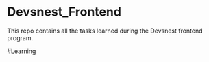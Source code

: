 # Devsnest_Frontend

This repo contains all the tasks learned during the Devsnest frontend program.

#Learning
